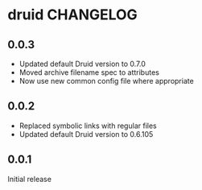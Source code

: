 druid CHANGELOG
===============

0.0.3
-----
* Updated default Druid version to 0.7.0
* Moved archive filename spec to attributes
* Now use new common config file where appropriate

0.0.2
-----
* Replaced symbolic links with regular files
* Updated default Druid version to 0.6.105

0.0.1
-----
Initial release


